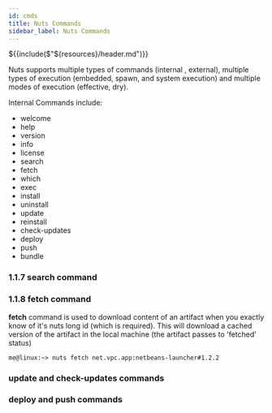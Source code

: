 ```yaml
---
id: cmds
title: Nuts Commands
sidebar_label: Nuts Commands
---
```


${{include($"${resources}/header.md")}}

Nuts supports multiple types of commands (internal , external), multiple types of execution (embedded, spawn, and system execution) and multiple modes of execution (effective, dry).

Internal Commands include:
* welcome
* help
* version
* info
* license
* search
* fetch
* which
* exec
* install
* uninstall
* update
* reinstall
* check-updates
* deploy
* push
* bundle


### 1.1.7 search command

### 1.1.8 fetch command
**fetch** command is used to download content of an artifact when you exactly know of it's nuts long id (which is required). This will download a cached version of the artifact in the local machine (the artifact passes to 'fetched' status)
```
me@linux:~> nuts fetch net.vpc.app:netbeans-launcher#1.2.2
```
### update and check-updates commands
### deploy and push commands



